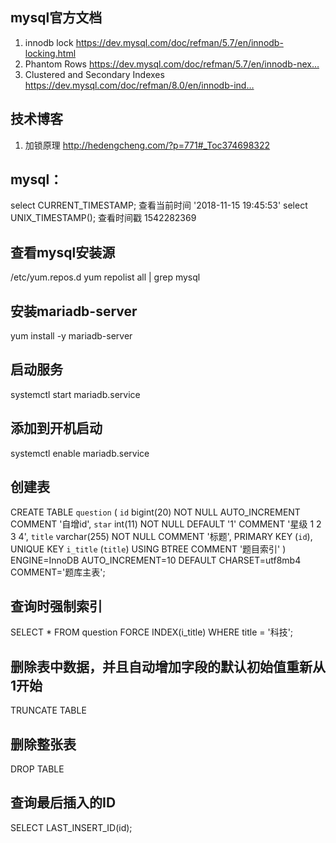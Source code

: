 ## mysql官方文档
1. innodb lock
https://dev.mysql.com/doc/refman/5.7/en/innodb-locking.html
2. Phantom Rows
https://dev.mysql.com/doc/refman/5.7/en/innodb-nex…
3. Clustered and Secondary Indexes
https://dev.mysql.com/doc/refman/8.0/en/innodb-ind…

## 技术博客
1. 加锁原理
http://hedengcheng.com/?p=771#_Toc374698322

## mysql：
select CURRENT_TIMESTAMP; 查看当前时间 '2018-11-15 19:45:53'
select UNIX_TIMESTAMP(); 查看时间戳 1542282369


## 查看mysql安装源
/etc/yum.repos.d
yum repolist all | grep mysql

## 安装mariadb-server
yum install -y mariadb-server

## 启动服务
systemctl start mariadb.service

## 添加到开机启动
systemctl enable mariadb.service

## 创建表
CREATE TABLE `question` (
  `id` bigint(20) NOT NULL AUTO_INCREMENT COMMENT '自增id',
  `star` int(11) NOT NULL DEFAULT '1' COMMENT '星级 1 2 3 4',
  `title` varchar(255) NOT NULL COMMENT '标题',
  PRIMARY KEY (`id`),
  UNIQUE KEY `i_title` (`title`) USING BTREE COMMENT '题目索引'
) ENGINE=InnoDB AUTO_INCREMENT=10 DEFAULT CHARSET=utf8mb4 COMMENT='题库主表';

## 查询时强制索引
SELECT * FROM question FORCE INDEX(i_title) WHERE title = '科技';


## 删除表中数据，并且自动增加字段的默认初始值重新从1开始
TRUNCATE TABLE

## 删除整张表
DROP TABLE 

## 查询最后插入的ID
SELECT LAST_INSERT_ID(id);



